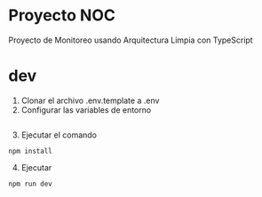 # Proyecto NOC

Proyecto de Monitoreo usando Arquitectura Limpia con TypeScript

# dev
1. Clonar el archivo .env.template a .env
2. Configurar las variables de entorno
```

```
3. Ejecutar el comando
```
npm install
```
4. Ejecutar
```
npm run dev
```

